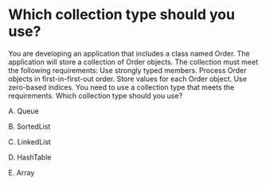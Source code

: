 # Which collection type should you use?

You are developing an application that includes a class named Order. The application will
store a collection of Order objects.
The collection must meet the following requirements:
Use strongly typed members.
Process Order objects in first-in-first-out order.
Store values for each Order object.
Use zero-based indices.
You need to use a collection type that meets the requirements.
Which collection type should you use?

A.
Queue<T>

B.
SortedList

C.
LinkedList<T>

D.
HashTable

E.
Array<T>